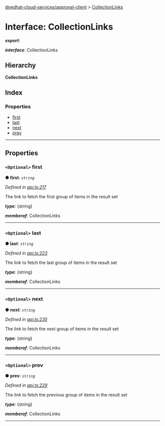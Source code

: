 [@redhat-cloud-services/approval-client](../README.md) > [CollectionLinks](../interfaces/collectionlinks.md)

# Interface: CollectionLinks

*__export__*: 

*__interface__*: CollectionLinks

## Hierarchy

**CollectionLinks**

## Index

### Properties

* [first](collectionlinks.md#first)
* [last](collectionlinks.md#last)
* [next](collectionlinks.md#next)
* [prev](collectionlinks.md#prev)

---

## Properties

<a id="first"></a>

### `<Optional>` first

**● first**: *`string`*

*Defined in [api.ts:217](https://github.com/RedHatInsights/javascript-clients/blob/master/packages/approval/api.ts#L217)*

The link to fetch the first group of items in the result set

*__type__*: {string}

*__memberof__*: CollectionLinks

___
<a id="last"></a>

### `<Optional>` last

**● last**: *`string`*

*Defined in [api.ts:223](https://github.com/RedHatInsights/javascript-clients/blob/master/packages/approval/api.ts#L223)*

The link to fetch the last group of items in the result set

*__type__*: {string}

*__memberof__*: CollectionLinks

___
<a id="next"></a>

### `<Optional>` next

**● next**: *`string`*

*Defined in [api.ts:235](https://github.com/RedHatInsights/javascript-clients/blob/master/packages/approval/api.ts#L235)*

The link to fetch the next group of items in the result set

*__type__*: {string}

*__memberof__*: CollectionLinks

___
<a id="prev"></a>

### `<Optional>` prev

**● prev**: *`string`*

*Defined in [api.ts:229](https://github.com/RedHatInsights/javascript-clients/blob/master/packages/approval/api.ts#L229)*

The link to fetch the previous group of items in the result set

*__type__*: {string}

*__memberof__*: CollectionLinks

___

